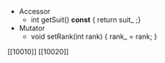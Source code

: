 - Accessor 
	- int getSuit() **const** { return suit_ ;}
- Mutator
	- void setRank(int rank) { rank_ = rank; }

[[10010]]
[[10020]] 


